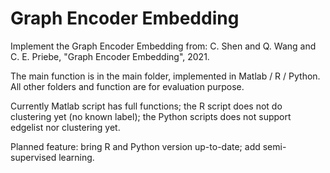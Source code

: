 # Graph Encoder Embedding

Implement the Graph Encoder Embedding from:
C. Shen and Q. Wang and C. E. Priebe, "Graph Encoder Embedding", 2021. 


The main function is in the main folder, implemented in Matlab / R / Python. All other folders and function are for evaluation purpose. 


Currently Matlab script has full functions; the R script does not do clustering yet (no known label); the Python scripts does not support edgelist nor clustering yet.


Planned feature: bring R and Python version up-to-date; add semi-supervised learning.
